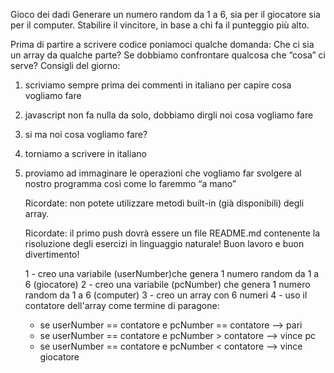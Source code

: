Gioco dei dadi
Generare un numero random da 1 a 6, sia per il giocatore sia per il computer.
Stabilire il vincitore, in base a chi fa il punteggio più alto.

Prima di partire a scrivere codice poniamoci qualche domanda:
Che ci sia un array da qualche parte?
Se dobbiamo confrontare qualcosa che “cosa” ci serve?
Consigli del giorno:

1. scriviamo sempre prima dei commenti in italiano per capire cosa vogliamo fare
2. javascript non fa nulla da solo, dobbiamo dirgli noi cosa vogliamo fare
3. si ma noi cosa vogliamo fare?
4. torniamo a scrivere in italiano
5. proviamo ad immaginare le operazioni che vogliamo far svolgere al nostro programma così come lo faremmo “a mano”

   Ricordate: non potete utilizzare metodi built-in (già disponibili) degli array.

   Ricordate: il primo push dovrà essere un file README.md contenente la risoluzione degli esercizi in linguaggio naturale!
   Buon lavoro e buon divertimento!

   1 - creo una variabile (userNumber)che genera 1 numero random da 1 a 6 (giocatore)
   2 - creo una variabile (pcNumber) che genera 1 numero random da 1 a 6 (computer)
   3 - creo un array con 6 numeri
   4 - uso il contatore dell'array come termine di paragone:

   - se userNumber == contatore e pcNumber == contatore --> pari
   - se userNumber == contatore e pcNumber > contatore --> vince pc
   - se userNumber == contatore e pcNumber < contatore --> vince
     giocatore
